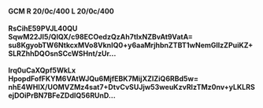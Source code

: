 #### GCM R 20/0c/400 L 20/0c/400
**RsCihE59PVJL40QU**<br/>**SqwM22JI5/QlQX/c98ECOedzQzAh7tlxNZBvAt9VatA=**<br/>**su8KgyobTW6NtkcxMVo8VknIQ0+y6aaMrjhbnZTBT1wNemGllzZPuiKZ+SLRZhhDQOsnSCcWSHnt/zUr...**<br/><br/>
**lrq0uCaXQpf5WkLx**<br/>**HpopdFofFKYM6VAtWJQu6MjfEBK7MijXZIZiQ6RBd5w=**<br/>**nhE4WHlX/UOMVZMz4sat7+DtvCvSUJjw53weuKzvRlzTMz0nv+yLKLRSejDOiPrBN7BFeZDdIQ56RUnD...**